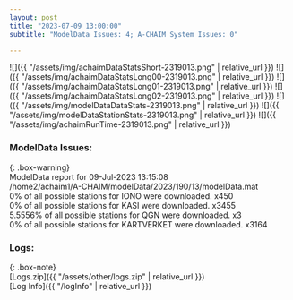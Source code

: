 ```yaml
---
layout: post
title: "2023-07-09 13:00:00"
subtitle: "ModelData Issues: 4; A-CHAIM System Issues: 0"

---
```


![]({{ "/assets/img/achaimDataStatsShort-2319013.png" | relative_url }})
![]({{ "/assets/img/achaimDataStatsLong00-2319013.png" | relative_url }})
![]({{ "/assets/img/achaimDataStatsLong01-2319013.png" | relative_url }})
![]({{ "/assets/img/achaimDataStatsLong02-2319013.png" | relative_url }})
![]({{ "/assets/img/modelDataDataStats-2319013.png" | relative_url }})
![]({{ "/assets/img/modelDataStationStats-2319013.png" | relative_url }})
![]({{ "/assets/img/achaimRunTime-2319013.png" | relative_url }})


### ModelData Issues:  
  
{: .box-warning}  
 ModelData report for 09-Jul-2023 13:15:08   
 /home2/achaim1/A-CHAIM/modelData/2023/190/13/modelData.mat   
 0% of all possible stations for IONO were downloaded. x450   
 0% of all possible stations for KASI were downloaded. x3455   
 5.5556% of all possible stations for QGN were downloaded. x3   
 0% of all possible stations for KARTVERKET were downloaded. x3164   
  


### Logs:  
  
{: .box-note}  
[Logs.zip]({{ "/assets/other/logs.zip" | relative_url }})  
[Log Info]({{ "/logInfo" | relative_url }})  
